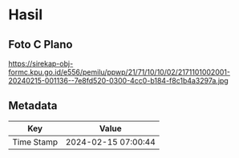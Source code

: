 # Hasil

## Foto C Plano

https://sirekap-obj-formc.kpu.go.id/e556/pemilu/ppwp/21/71/10/10/02/2171101002001-20240215-001136--7e8fd520-0300-4cc0-b184-f8c1b4a3297a.jpg


## Metadata

| Key        | Value               |
| ---------- | ------------------- |
| Time Stamp | 2024-02-15 07:00:44 |



